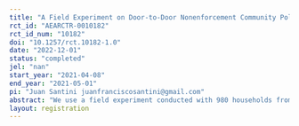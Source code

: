 ```yaml
---
title: "A Field Experiment on Door-to-Door Nonenforcement Community Policing Visits: Trust and Cooperation"
rct_id: "AEARCTR-0010182"
rct_id_num: "10182"
doi: "10.1257/rct.10182-1.0"
date: "2022-12-01"
status: "completed"
jel: "nan"
start_year: "2021-04-08"
end_year: "2021-05-01"
pi: "Juan Santini juanfranciscosantini@gmail.com"
abstract: "We use a field experiment conducted with 980 households from San Luis Potosi, Mexico, to estimate whether the verbal and visual communication of police officers affects the actions, attitudes, and perceptions of the citizens with whom they interact. Randomly selected households received unannounced nonenforcement visits by police officers. Households were randomly assigned to receive one type of visual communication (tactical uniform versus proximity uniform) and one type of verbal communication (proximity message versus no message). The visits were implemented individually by police officers and lasted approximately 15 minutes. The essence of the visit was a nonenforcement interaction between a police officer and a citizen, in which the police officer conducted a structured survey with the citizen. The survey attempted to diagnose security problems faced by the community and general citizens’ attitudes and perceptions toward the police."
layout: registration
---
```


